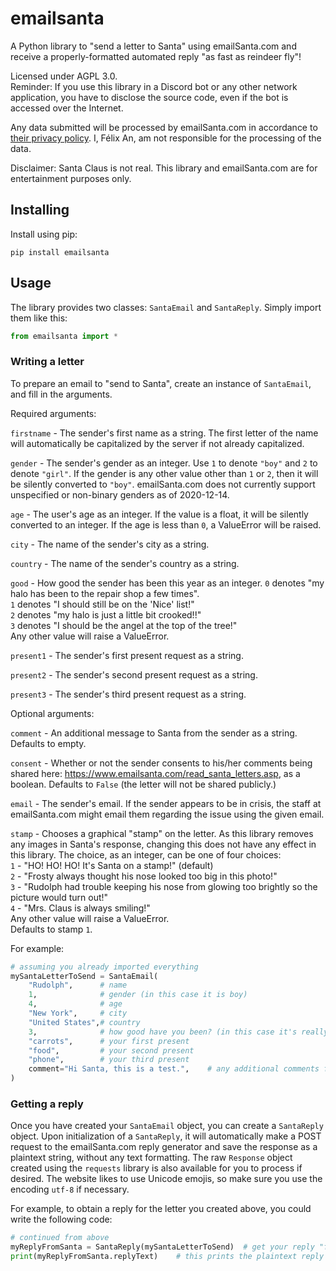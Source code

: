 # emailsanta
 A Python library to "send a letter to Santa" using emailSanta.com and receive a properly-formatted automated reply "as fast as reindeer fly"!  

 Licensed under AGPL 3.0.  
 Reminder: If you use this library in a Discord bot or any other network application, you have to disclose the source code, even if the bot is accessed over the Internet. 

 Any data submitted will be processed by emailSanta.com in accordance to [their privacy policy](https://www.emailsanta.com/privacy.asp). I, Félix An, am not responsible for the processing of the data.

 Disclaimer: Santa Claus is not real. This library and emailSanta.com are for entertainment purposes only.
## Installing
 Install using pip:  
 ```
 pip install emailsanta
 ```


 ## Usage
 The library provides two classes: `SantaEmail` and `SantaReply`. Simply import them like this:
 ```python
 from emailsanta import *
 ```

 ### Writing a letter
 To prepare an email to "send to Santa", create an instance of `SantaEmail`, and fill in the arguments.  

 Required arguments:  

`firstname` - The sender's first name as a string. The first letter
of the name will automatically be capitalized by the server if not
already capitalized.

`gender` - The sender's gender as an integer. Use `1` to denote
`"boy"` and `2` to denote `"girl"`. If the gender is any other value other
than `1` or `2`, then it will be silently converted to `"boy"`. emailSanta.com
does not currently support unspecified or non-binary genders as of
2020-12-14.

`age` - The user's age as an integer. If the value is a float, it
will be silently converted to an integer. If the age is less than `0`,
a ValueError will be raised.

`city` - The name of the sender's city as a string.

`country` - The name of the sender's country as a string.

`good` - How good the sender has been this year as an integer.
`0` denotes "my halo has been to the repair shop a few times".  
`1` denotes "I should still be on the 'Nice' list!"  
`2` denotes "my halo is just a little bit crooked!!"  
`3` denotes "I should be the angel at the top of the tree!"  
Any other value will raise a ValueError.

`present1` - The sender's first present request as a string.

`present2` - The sender's second present request as a string.

`present3` - The sender's third present request as a string.

Optional arguments:  

`comment` - An additional message to Santa from the sender as a string.
Defaults to empty.

`consent` - Whether or not the sender consents to his/her comments
being shared here: https://www.emailsanta.com/read_santa_letters.asp,
as a boolean. Defaults to ``False`` (the letter will not be shared publicly.)

`email` - The sender's email. If the sender appears to be in crisis,
the staff at emailSanta.com might email them regarding the issue using
the given email.

`stamp` - Chooses a graphical "stamp" on the letter. As this library
removes any images in Santa's response, changing this does not have any
effect in this library. The choice, as an integer, can be one of four
choices:  
`1` - "HO! HO! HO! It's Santa on a stamp!" (default)  
`2` - "Frosty always thought his nose looked too big in this photo!"  
`3` - "Rudolph had trouble keeping his nose from glowing too brightly so
the picture would turn out!"  
`4` - "Mrs. Claus is always smiling!"  
Any other value will raise a ValueError.  
Defaults to stamp `1`.


For example:
```python
# assuming you already imported everything
mySantaLetterToSend = SantaEmail(
    "Rudolph",      # name
    1,              # gender (in this case it is boy)
    4,              # age
    "New York",     # city
    "United States",# country
    3,              # how good have you been? (in this case it's really really good!)
    "carrots",      # your first present
    "food",         # your second present
    "phone",        # your third present
    comment="Hi Santa, this is a test.",    # any additional comments for Santa
)
```

### Getting a reply
Once you have created your `SantaEmail` object, you can create a `SantaReply` object. Upon initialization of a `SantaReply`, it will automatically make a POST request to the emailSanta.com reply generator and save the response as a plaintext string, without any text formatting. The raw `Response` object created using the `requests` library is also available for you to process if desired. The website likes to use Unicode emojis, so make sure you use the encoding `utf-8` if necessary.

For example, to obtain a reply for the letter you created above, you could write the following code:

```python
# continued from above
myReplyFromSanta = SantaReply(mySantaLetterToSend)  # get your reply "from Santa"!
print(myReplyFromSanta.replyText)    # this prints the plaintext reply
```
